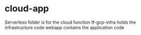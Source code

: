 # cloud-app

Serverless folder is for the cloud function
tf-gcp-infra holds the infrastructure code
webapp contains the application code
